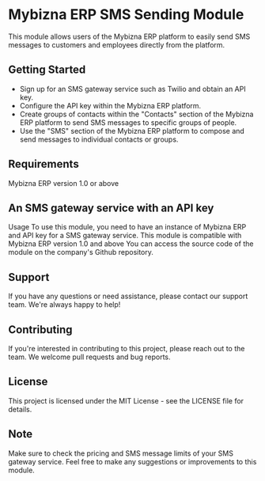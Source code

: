 # Mybizna ERP SMS Sending Module
This module allows users of the Mybizna ERP platform to easily send SMS messages to customers and employees directly from the platform.

## Getting Started
- Sign up for an SMS gateway service such as Twilio and obtain an API key.
- Configure the API key within the Mybizna ERP platform.
- Create groups of contacts within the "Contacts" section of the Mybizna ERP platform to send SMS messages to specific groups of people.
- Use the "SMS" section of the Mybizna ERP platform to compose and send messages to individual contacts or groups.

## Requirements
Mybizna ERP version 1.0 or above

## An SMS gateway service with an API key
Usage
To use this module, you need to have an instance of Mybizna ERP and API key for a SMS gateway service.
This module is compatible with Mybizna ERP version 1.0 and above
You can access the source code of the module on the company's Github repository.
## Support
If you have any questions or need assistance, please contact our support team. We're always happy to help!

## Contributing
If you're interested in contributing to this project, please reach out to the team. We welcome pull requests and bug reports.

## License
This project is licensed under the MIT License - see the LICENSE file for details.

## Note
Make sure to check the pricing and SMS message limits of your SMS gateway service.
Feel free to make any suggestions or improvements to this module.
